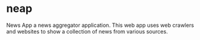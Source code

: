 # neap
News App a news aggregator application. This web app uses web crawlers and websites to show a collection of news from various sources.
